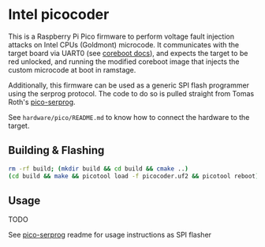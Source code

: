 # Intel picocoder

This is a Raspberry Pi Pico firmware to perform voltage fault injection attacks
on Intel CPUs (Goldmont) microcode. It communicates with the target board via
UART0 (see [coreboot docs][coreboot-up-squared-doc]), and expects the target to
be red unlocked, and running the modified coreboot image that injects the
custom microcode at boot in ramstage.

Additionally, this firmware can be used as a generic SPI flash programmer using
the serprog protocol. The code to do so is pulled straight from
Tomas Roth's [pico-serprog](https://github.com/stacksmashing/pico-serprog).

See `hardware/pico/README.md` to know how to connect the hardware to the
target.

## Building & Flashing

```bash
rm -rf build; (mkdir build && cd build && cmake ..)
(cd build && make && picotool load -f picocoder.uf2 && picotool reboot)
```

## Usage

TODO

See [pico-serprog][pico-serprog] readme for usage instructions as SPI flasher

[coreboot-up-squared-doc]: https://doc.coreboot.org/mainboard/up/squared/index.html
[pico-serprog]: https://github.com/stacksmashing/pico-serprog

